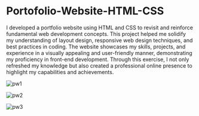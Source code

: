 # Portofolio-Website-HTML-CSS
I developed a portfolio website using HTML and CSS to revisit and reinforce fundamental web development concepts. This project helped me solidify my understanding of layout design, responsive web design techniques, and best practices in coding. The website showcases my skills, projects, and experience in a visually appealing and user-friendly manner, demonstrating my proficiency in front-end development. Through this exercise, I not only refreshed my knowledge but also created a professional online presence to highlight my capabilities and achievements.


![pw1](https://github.com/bhilareps/Portofolio-Website-HTML-CSS/assets/95078339/0c13de83-6a40-4595-924c-11a41eddc2d6)

![pw2](https://github.com/bhilareps/Portofolio-Website-HTML-CSS/assets/95078339/ea3a18e0-01d7-4944-9df7-feadb4d07ac0)

![pw3](https://github.com/bhilareps/Portofolio-Website-HTML-CSS/assets/95078339/154dcb77-c25e-4766-bc34-a32e368b8f3d)


